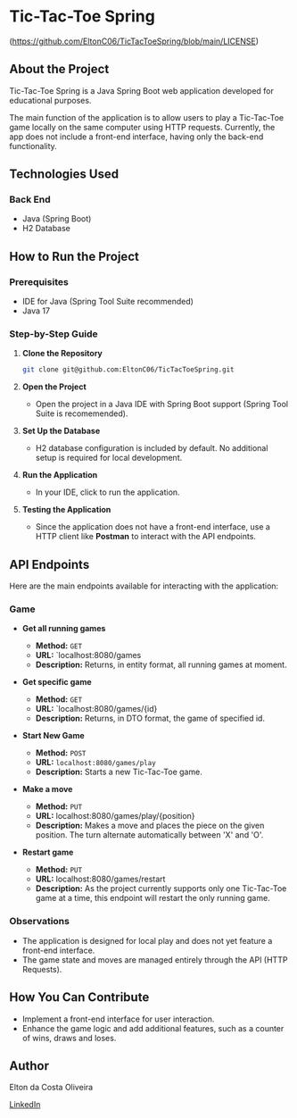 # Tic-Tac-Toe Spring

(https://github.com/EltonC06/TicTacToeSpring/blob/main/LICENSE)

## About the Project

Tic-Tac-Toe Spring is a Java Spring Boot web application developed for educational purposes.

The main function of the application is to allow users to play a Tic-Tac-Toe game locally on the same computer using HTTP requests. Currently, the app does not include a front-end interface, having only the back-end functionality.

## Technologies Used

### Back End
- Java (Spring Boot)
- H2 Database

## How to Run the Project

### Prerequisites
- IDE for Java (Spring Tool Suite recommended)
- Java 17

### Step-by-Step Guide

1. **Clone the Repository**
   ```bash
   git clone git@github.com:EltonC06/TicTacToeSpring.git
   ```

2. **Open the Project**
   - Open the project in a Java IDE with Spring Boot support (Spring Tool Suite is recomemended).

3. **Set Up the Database**
   - H2 database configuration is included by default. No additional setup is required for local development.

4. **Run the Application**
   - In your IDE, click to run the application.

5. **Testing the Application**
   - Since the application does not have a front-end interface, use a HTTP client like **Postman** to interact with the API endpoints.

## API Endpoints

Here are the main endpoints available for interacting with the application:

### Game

- **Get all running games**
  - **Method:** `GET`
  - **URL:** `localhost:8080/games
  - **Description:** Returns, in entity format, all running games at moment.

- **Get specific game**
  - **Method:** `GET`
  - **URL:** `localhost:8080/games/{id}
  - **Description:** Returns, in DTO format, the game of specified id.

- **Start New Game**
  - **Method:** `POST`
  - **URL:** `localhost:8080/games/play`
  - **Description:** Starts a new Tic-Tac-Toe game.

- **Make a move**
  - **Method:** `PUT`
  - **URL:** localhost:8080/games/play/{position}
  - **Description:** Makes a move and places the piece on the given position. The turn alternate automatically between 'X' and 'O'.

- **Restart game**
  - **Method:** `PUT`
  - **URL:** localhost:8080/games/restart
  - **Description:** As the project currently supports only one Tic-Tac-Toe game at a time, this endpoint will restart the only running game.

### Observations

- The application is designed for local play and does not yet feature a front-end interface.
- The game state and moves are managed entirely through the API (HTTP Requests).

## How You Can Contribute

- Implement a front-end interface for user interaction.
- Enhance the game logic and add additional features, such as a counter of wins, draws and loses.

## Author

Elton da Costa Oliveira

[LinkedIn](https://www.linkedin.com/in/elton-da-costa/)
